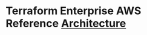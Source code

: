 # Terraform Enterprise AWS Reference [Architecture](https://www.terraform.io/docs/enterprise/before-installing/reference-architecture/gcp.html)
